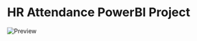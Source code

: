 # HR Attendance PowerBI Project

![Preview](https://github.com/akshatranagithub/PowerBI_projects/blob/844695ff92f6157dbafffd73073adef017bce427/HR_Attendace/HR_Analytics_Preview.jpg)
